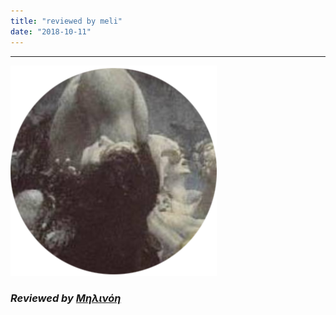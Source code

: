 ```yaml
---
title: "reviewed by meli"
date: "2018-10-11"
---
```


* * *

![](images/melinoe.png)

### _Reviewed by [Μηλινόη](http://www.eveningoflight.nl/category/muses/%ce%bc%ce%b7%ce%bb%ce%b9%ce%bd%cf%8c%ce%b7/)_

